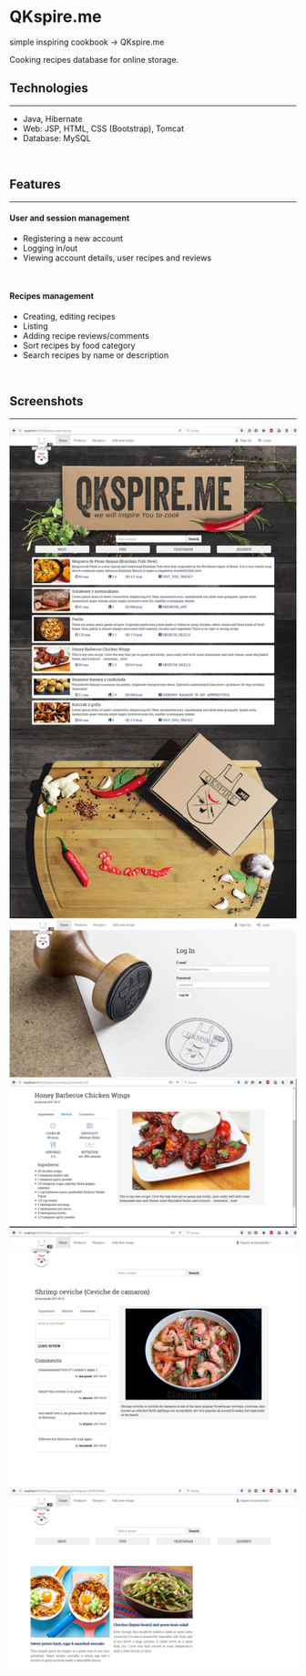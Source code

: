 # QKspire.me
simple inspiring cookbook -> QKspire.me

Cooking recipes database for online storage.
<br>

<h2>Technologies</h2>
<hr/>
<ul>
<li>Java, Hibernate</li>
<li>Web: JSP, HTML, CSS (Bootstrap), Tomcat</li>
<li>Database: MySQL</li>
</ul>
<br>
<h2>Features</h2>
<hr/>
<h4>User and session management</h4>
<ul>
<li>Registering a new account</li>
<li>Logging in/out</li>
<li>Viewing account details, user recipes and reviews</li>
</ul>
<br>
<h4>Recipes management</h4>
<ul>
<li>Creating, editing recipes</li>
<li>Listing</li>
<li>Adding recipe reviews/comments</li>
<li>Sort recipes by food category</li>
<li>Search recipes by name or description</li>
</ul>
<br>
<h2>Screenshots</h2>
<hr/>

![](https://github.com/snafx/QKspire.me/blob/master/src/main/webapp/res/screenshots/1.png)
![](https://github.com/snafx/QKspire.me/blob/master/src/main/webapp/res/screenshots/2.png)
![](https://github.com/snafx/QKspire.me/blob/master/src/main/webapp/res/screenshots/3.png)
![](https://github.com/snafx/QKspire.me/blob/master/src/main/webapp/res/screenshots/4.png)
![](https://github.com/snafx/QKspire.me/blob/master/src/main/webapp/res/screenshots/5.png)

